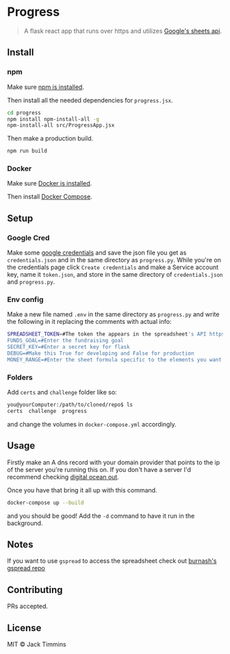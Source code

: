 # Progress

> A flask react app that runs over https and utilizes [Google's sheets api](https://developers.google.com/sheets/api/).

## Install

### npm

Make sure [npm is installed](https://blog.teamtreehouse.com/install-node-js-npm-linux).

Then install all the needed dependencies for `progress.jsx`.

```bash
cd progress
npm install npm-install-all -g
npm-install-all src/ProgressApp.jsx
```

Then make a production build.

```bash
npm run build
```

### Docker

Make sure [Docker is installed](https://docs.docker.com/install/linux/docker-ce/ubuntu/#install-docker-ce).

Then install [Docker Compose](https://docs.docker.com/compose/install/#install-compose).

## Setup

### Google Cred

Make some [google credentials](https://gspread.readthedocs.io/en/latest/oauth2.html) and save the json file you get as `credentials.json` and in the same directory as `progress.py`. While you're on the credentials page click `Create credentials` and make a Service account key, name it `token.json`, and store in the same directory of `credentials.json` and `progress.py`.

### Env config

Make a new file named `.env` in the same directory as `progress.py` and write the following in it replacing the comments with actual info:

```bash
SPREADSHEET_TOKEN=#The token the appears in the spreadsheet's API https://docs.google.com/spreadsheets/d/this_is_where_the_token_is/edit#gid=0
FUNDS_GOAL=#Enter the fundraising goal
SECRET_KEY=#Enter a secret key for flask
DEBUG=#Make this True for developing and False for production
MONEY_RANGE=#Enter the sheet formula specific to the elements you want sum
```

### Folders

Add `certs` and `challenge` folder like so:

``` bash
you@yourComputer:/path/to/cloned/repo$ ls
certs  challenge  progress
```

and change the volumes in `docker-compose.yml` accordingly.

## Usage

Firstly make an A dns record with your domain provider that points to the ip of the server you're running this on. If you don't have a server I'd recommend checking [digital ocean out](https://www.digitalocean.com/pricing/).

Once you have that bring it all up with this command.

```bash
docker-compose up --build
```

and you should be good! Add the `-d` command to have it run in the background.

## Notes

If you want to use `gspread` to access the spreadsheet check out [burnash's gspread repo](https://github.com/burnash/gspread)

## Contributing

PRs accepted.

## License

MIT © Jack Timmins